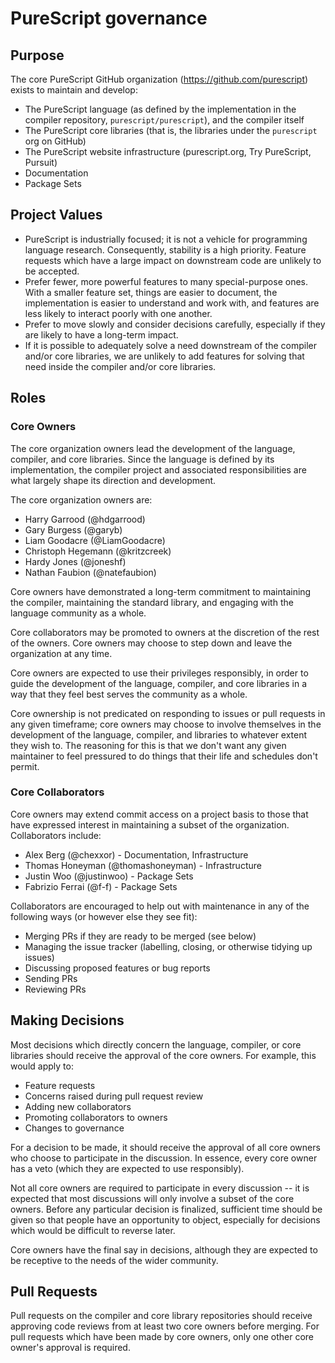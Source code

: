 # PureScript governance

## Purpose

The core PureScript GitHub organization (<https://github.com/purescript>)
exists to maintain and develop:

*   The PureScript language (as defined by the implementation in the compiler
    repository, `purescript/purescript`), and the compiler itself
*   The PureScript core libraries (that is, the libraries under the
    `purescript` org on GitHub)
*   The PureScript website infrastructure (purescript.org, Try PureScript,
    Pursuit)
*   Documentation
*   Package Sets

## Project Values

*   PureScript is industrially focused; it is not a vehicle for programming
    language research. Consequently, stability is a high priority. Feature
    requests which have a large impact on downstream code are unlikely to be
    accepted.
*   Prefer fewer, more powerful features to many special-purpose ones. With a
    smaller feature set, things are easier to document, the implementation is
    easier to understand and work with, and features are less likely to
    interact poorly with one another.
*   Prefer to move slowly and consider decisions carefully, especially if they
    are likely to have a long-term impact.
*   If it is possible to adequately solve a need downstream of the compiler
    and/or core libraries, we are unlikely to add features for solving that
    need inside the compiler and/or core libraries.

## Roles

### Core Owners

The core organization owners lead the development of the language, compiler,
and core libraries. Since the language is defined by its implementation, the
compiler project and associated responsibilities are what largely shape its
direction and development.

The core organization owners are:

*   Harry Garrood (@hdgarrood)
*   Gary Burgess (@garyb)
*   Liam Goodacre (@LiamGoodacre)
*   Christoph Hegemann (@kritzcreek)
*   Hardy Jones (@joneshf)
*   Nathan Faubion (@natefaubion)

Core owners have demonstrated a long-term commitment to maintaining the
compiler, maintaining the standard library, and engaging with the language
community as a whole.

Core collaborators may be promoted to owners at the discretion of the rest of
the owners. Core owners may choose to step down and leave the organization at
any time.

Core owners are expected to use their privileges responsibly, in order to guide
the development of the language, compiler, and core libraries in a way that
they feel best serves the community as a whole.

Core ownership is not predicated on responding to issues or pull requests in
any given timeframe; core owners may choose to involve themselves in the
development of the language, compiler, and libraries to whatever extent they
wish to. The reasoning for this is that we don't want any given maintainer to
feel pressured to do things that their life and schedules don't permit.

### Core Collaborators

Core owners may extend commit access on a project basis to those that have
expressed interest in maintaining a subset of the organization. Collaborators
include:

*   Alex Berg (@chexxor) - Documentation, Infrastructure
*   Thomas Honeyman (@thomashoneyman) - Infrastructure
*   Justin Woo (@justinwoo) - Package Sets
*   Fabrizio Ferrai (@f-f) - Package Sets

Collaborators are encouraged to help out with maintenance in any of the
following ways (or however else they see fit):

*   Merging PRs if they are ready to be merged (see below)
*   Managing the issue tracker (labelling, closing, or otherwise tidying up
    issues)
*   Discussing proposed features or bug reports
*   Sending PRs
*   Reviewing PRs

## Making Decisions

Most decisions which directly concern the language, compiler, or core libraries
should receive the approval of the core owners. For example, this would apply
to:

*   Feature requests
*   Concerns raised during pull request review
*   Adding new collaborators
*   Promoting collaborators to owners
*   Changes to governance

For a decision to be made, it should receive the approval of all core owners
who choose to participate in the discussion. In essence, every core owner has a
veto (which they are expected to use responsibly).

Not all core owners are required to participate in every discussion -- it is
expected that most discussions will only involve a subset of the core owners.
Before any particular decision is finalized, sufficient time should be given so
that people have an opportunity to object, especially for decisions which would
be difficult to reverse later.

Core owners have the final say in decisions, although they are expected to be
receptive to the needs of the wider community.

## Pull Requests

Pull requests on the compiler and core library repositories should receive
approving code reviews from at least two core owners before merging. For pull
requests which have been made by core owners, only one other core owner's
approval is required.
